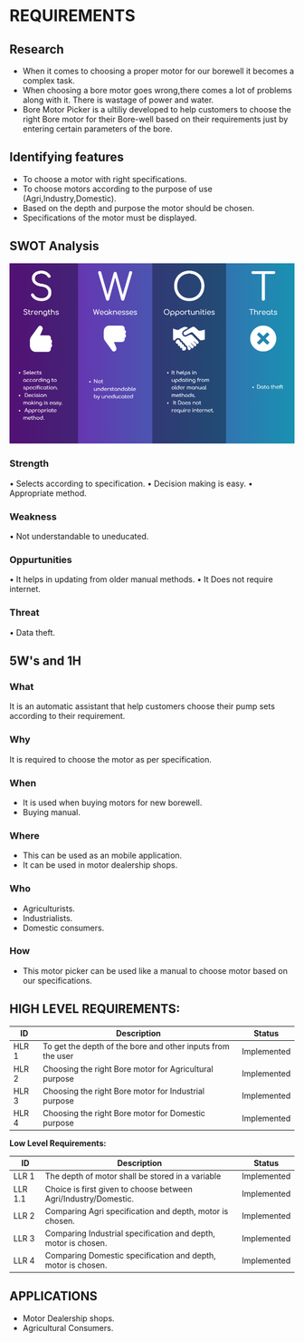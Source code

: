 # REQUIREMENTS
## Research
* When it comes to choosing a proper motor for our borewell it becomes a complex task.
* When choosing a bore motor goes wrong,there comes a lot of problems along with it. There is wastage of power and water.
* Bore Motor Picker is a ultiliy developed to help customers to choose the right Bore motor for their Bore-well based on their requirements just by entering certain parameters of the bore.

## Identifying features
*  To choose a motor with right specifications.
*  To choose motors according to the purpose of use (Agri,Industry,Domestic).
*  Based on the depth and purpose the motor should be chosen.
*  Specifications of the motor must be displayed.

## SWOT Analysis

![](/1_Requirements/SWOT.png)

### Strength
•	Selects according to specification.
•	Decision making is easy.
•	Appropriate method.

### Weakness
•	Not understandable to uneducated.

### Oppurtunities
•   It helps in updating from older manual methods.
•   It Does not require internet.

### Threat
•	Data theft.

## 5W's and 1H

### What
   It is an automatic assistant that help customers choose their pump sets according to their requirement.
   
### Why
   It is required to choose the motor as per specification.
       
### When
   * It is used when buying motors for new borewell.
   * Buying manual.
       
### Where
   * This can be used as an mobile application.
   * It can be used in motor dealership shops.
       
### Who
   * Agriculturists.
   * Industrialists.
   * Domestic consumers.
       
### How
   * This motor picker can be used like a manual to choose motor based on our specifications.



## **HIGH LEVEL REQUIREMENTS:**                                                                   


ID     | Description                                                |Status  |
-------| -----------------------------------------------------------|--------|
HLR 1  |To get the depth of the bore and other inputs from the user |Implemented|
HLR 2  |Choosing the right Bore motor for Agricultural purpose      |Implemented|
HLR 3  |Choosing the right Bore motor for Industrial purpose        |Implemented|
HLR 4  |Choosing the right Bore motor for Domestic purpose          |Implemented|

 **Low Level Requirements:**
 
 ID     | Description                                                      |Status  |
--------| -----------------------------------------------------------------|--------|
LLR 1   | The depth of motor shall be stored in a variable                 |Implemented|
LLR 1.1 | Choice is first given to choose between Agri/Industry/Domestic.  |Implemented|
LLR 2   | Comparing Agri specification and depth, motor is chosen.         |Implemented|
LLR 3   | Comparing Industrial specification and depth, motor is chosen.   |Implemented|
LLR 4   | Comparing Domestic specification and depth, motor is chosen.     |Implemented|




## APPLICATIONS
*  Motor Dealership shops.
*  Agricultural Consumers.
 

     





